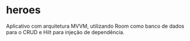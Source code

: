 # heroes

Aplicativo com arquitetura MVVM, utilizando Room como banco de dados para o CRUD e Hilt para injeção de dependência.
